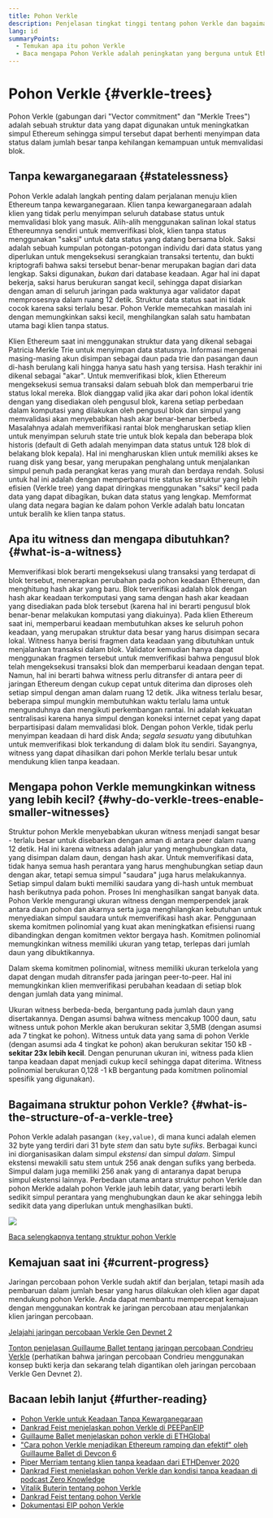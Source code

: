 ```yaml
---
title: Pohon Verkle
description: Penjelasan tingkat tinggi tentang pohon Verkle dan bagaimana pohon tersebut akan digunakan untuk meningkatkan Ethereum
lang: id
summaryPoints:
  - Temukan apa itu pohon Verkle
  - Baca mengapa Pohon Verkle adalah peningkatan yang berguna untuk Ethereum
---
```


# Pohon Verkle {#verkle-trees}

Pohon Verkle (gabungan dari "Vector commitment" dan "Merkle Trees") adalah sebuah struktur data yang dapat digunakan untuk meningkatkan simpul Ethereum sehingga simpul tersebut dapat berhenti menyimpan data status dalam jumlah besar tanpa kehilangan kemampuan untuk memvalidasi blok.

## Tanpa kewarganegaraan {#statelessness}

Pohon Verkle adalah langkah penting dalam perjalanan menuju klien Ethereum tanpa kewarganegaraan. Klien tanpa kewarganegaraan adalah klien yang tidak perlu menyimpan seluruh database status untuk memvalidasi blok yang masuk. Alih-alih menggunakan salinan lokal status Ethereumnya sendiri untuk memverifikasi blok, klien tanpa status menggunakan "saksi" untuk data status yang datang bersama blok. Saksi adalah sebuah kumpulan potongan-potongan individu dari data status yang diperlukan untuk mengeksekusi serangkaian transaksi tertentu, dan bukti kriptografi bahwa saksi tersebut benar-benar merupakan bagian dari data lengkap. Saksi digunakan, _bukan_ dari database keadaan. Agar hal ini dapat bekerja, saksi harus berukuran sangat kecil, sehingga dapat disiarkan dengan aman di seluruh jaringan pada waktunya agar validator dapat memprosesnya dalam ruang 12 detik. Struktur data status saat ini tidak cocok karena saksi terlalu besar. Pohon Verkle memecahkan masalah ini dengan memungkinkan saksi kecil, menghilangkan salah satu hambatan utama bagi klien tanpa status.

<ExpandableCard title="Mengapa kami menginginkan klien tanpa status?" eventCategory="/roadmap/verkle-trees" eventName="clicked why do we want stateless clients?">

Klien Ethereum saat ini menggunakan struktur data yang dikenal sebagai Patricia Merkle Trie untuk menyimpan data statusnya. Informasi mengenai masing-masing akun disimpan sebagai daun pada trie dan pasangan daun di-hash berulang kali hingga hanya satu hash yang tersisa. Hash terakhir ini dikenal sebagai "akar". Untuk memverifikasi blok, klien Ethereum mengeksekusi semua transaksi dalam sebuah blok dan memperbarui trie status lokal mereka. Blok dianggap valid jika akar dari pohon lokal identik dengan yang disediakan oleh pengusul blok, karena setiap perbedaan dalam komputasi yang dilakukan oleh pengusul blok dan simpul yang memvalidasi akan menyebabkan hash akar benar-benar berbeda. Masalahnya adalah memverifikasi rantai blok mengharuskan setiap klien untuk menyimpan seluruh state trie untuk blok kepala dan beberapa blok historis (default di Geth adalah menyimpan data status untuk 128 blok di belakang blok kepala). Hal ini mengharuskan klien untuk memiliki akses ke ruang disk yang besar, yang merupakan penghalang untuk menjalankan simpul penuh pada perangkat keras yang murah dan berdaya rendah. Solusi untuk hal ini adalah dengan memperbarui trie status ke struktur yang lebih efisien (Verkle tree) yang dapat diringkas menggunakan "saksi" kecil pada data yang dapat dibagikan, bukan data status yang lengkap. Memformat ulang data negara bagian ke dalam pohon Verkle adalah batu loncatan untuk beralih ke klien tanpa status.

</ExpandableCard>

## Apa itu witness dan mengapa dibutuhkan? {#what-is-a-witness}

Memverifikasi blok berarti mengeksekusi ulang transaksi yang terdapat di blok tersebut, menerapkan perubahan pada pohon keadaan Ethereum, dan menghitung hash akar yang baru. Blok terverifikasi adalah blok dengan hash akar keadaan terkomputasi yang sama dengan hash akar keadaan yang disediakan pada blok tersebut (karena hal ini berarti pengusul blok benar-benar melakukan komputasi yang diakuinya). Pada klien Ethereum saat ini, memperbarui keadaan membutuhkan akses ke seluruh pohon keadaan, yang merupakan struktur data besar yang harus disimpan secara lokal. Witness hanya berisi fragmen data keadaan yang dibutuhkan untuk menjalankan transaksi dalam blok. Validator kemudian hanya dapat menggunakan fragmen tersebut untuk memverifikasi bahwa pengusul blok telah mengeksekusi transaksi blok dan memperbarui keadaan dengan tepat. Namun, hal ini berarti bahwa witness perlu ditransfer di antara peer di jaringan Ethereum dengan cukup cepat untuk diterima dan diproses oleh setiap simpul dengan aman dalam ruang 12 detik. Jika witness terlalu besar, beberapa simpul mungkin membutuhkan waktu terlalu lama untuk mengunduhnya dan mengikuti perkembangan rantai. Ini adalah kekuatan sentralisasi karena hanya simpul dengan koneksi internet cepat yang dapat berpartisipasi dalam memvalidasi blok. Dengan pohon Verkle, tidak perlu menyimpan keadaan di hard disk Anda; _segala sesuatu_ yang dibutuhkan untuk memverifikasi blok terkandung di dalam blok itu sendiri. Sayangnya, witness yang dapat dihasilkan dari pohon Merkle terlalu besar untuk mendukung klien tanpa keadaan.

## Mengapa pohon Verkle memungkinkan witness yang lebih kecil? {#why-do-verkle-trees-enable-smaller-witnesses}

Struktur pohon Merkle menyebabkan ukuran witness menjadi sangat besar - terlalu besar untuk disebarkan dengan aman di antara peer dalam ruang 12 detik. Hal ini karena witness adalah jalur yang menghubungkan data, yang disimpan dalam daun, dengan hash akar. Untuk memverifikasi data, tidak hanya semua hash perantara yang harus menghubungkan setiap daun dengan akar, tetapi semua simpul "saudara" juga harus melakukannya. Setiap simpul dalam bukti memiliki saudara yang di-hash untuk membuat hash berikutnya pada pohon. Proses Ini menghasilkan sangat banyak data. Pohon Verkle mengurangi ukuran witness dengan memperpendek jarak antara daun pohon dan akarnya serta juga menghilangkan kebutuhan untuk menyediakan simpul saudara untuk memverifikasi hash akar. Penggunaan skema komitmen polinomial yang kuat akan meningkatkan efisiensi ruang dibandingkan dengan komitmen vektor bergaya hash. Komitmen polinomial memungkinkan witness memiliki ukuran yang tetap, terlepas dari jumlah daun yang dibuktikannya.

Dalam skema komitmen polinomial, witness memiliki ukuran terkelola yang dapat dengan mudah ditransfer pada jaringan peer-to-peer. Hal ini memungkinkan klien memverifikasi perubahan keadaan di setiap blok dengan jumlah data yang minimal.

<ExpandableCard title="Secara eksak, seberapa besarkah pengurangan ukuran witness yang dapat dilakukan oleh pohon Verkle?" eventCategory="/roadmap/verkle-trees" eventName="clicked exactly how much can Verkle trees reduce witness size?">

Ukuran witness berbeda-beda, bergantung pada jumlah daun yang disertakannya. Dengan asumsi bahwa witness mencakup 1000 daun, satu witness untuk pohon Merkle akan berukuran sekitar 3,5MB (dengan asumsi ada 7 tingkat ke pohon). Witness untuk data yang sama di pohon Verkle (dengan asumsi ada 4 tingkat ke pohon) akan berukuran sekitar 150 kB - **sekitar 23x lebih kecil**. Dengan penurunan ukuran ini, witness pada klien tanpa keadaan dapat menjadi cukup kecil sehingga dapat diterima. Witness polinomial berukuran 0,128 -1 kB bergantung pada komitmen polinomial spesifik yang digunakan).

</ExpandableCard>

## Bagaimana struktur pohon Verkle? {#what-is-the-structure-of-a-verkle-tree}

Pohon Verkle adalah pasangan `(key,value)`, di mana kunci adalah elemen 32 byte yang terdiri dari 31 byte _stem_ dan satu byte _sufiks_. Berbagai kunci ini diorganisasikan dalam simpul _ekstensi_ dan simpul _dalam_. Simpul ekstensi mewakili satu stem untuk 256 anak dengan sufiks yang berbeda. Simpul dalam juga memiliki 256 anak yang di antaranya dapat berupa simpul ekstensi lainnya. Perbedaan utama antara struktur pohon Verkle dan pohon Merkle adalah pohon Verkle jauh lebih datar, yang berarti lebih sedikit simpul perantara yang menghubungkan daun ke akar sehingga lebih sedikit data yang diperlukan untuk menghasilkan bukti.

![](./verkle.png)

[Baca selengkapnya tentang struktur pohon Verkle](https://blog.ethereum.org/2021/12/02/verkle-tree-structure)

## Kemajuan saat ini {#current-progress}

Jaringan percobaan pohon Verkle sudah aktif dan berjalan, tetapi masih ada pembaruan dalam jumlah besar yang harus dilakukan oleh klien agar dapat mendukung pohon Verkle. Anda dapat membantu mempercepat kemajuan dengan menggunakan kontrak ke jaringan percobaan atau menjalankan klien jaringan percobaan.

[Jelajahi jaringan percobaan Verkle Gen Devnet 2](https://verkle-gen-devnet-2.ethpandaops.io/)

[Tonton penjelasan Guillaume Ballet tentang jaringan percobaan Condrieu Verkle](https://www.youtube.com/watch?v=cPLHFBeC0Vg) (perhatikan bahwa jaringan percobaan Condrieu menggunakan konsep bukti kerja dan sekarang telah digantikan oleh jaringan percobaan Verkle Gen Devnet 2).

## Bacaan lebih lanjut {#further-reading}

- [Pohon Verkle untuk Keadaan Tanpa Kewarganegaraan](https://verkle.info/)
- [Dankrad Feist menjelaskan pohon Verkle di PEEPanEIP](https://www.youtube.com/watch?v=RGJOQHzg3UQ)
- [Guillaume Ballet menjelaskan pohon verkle di ETHGlobal](https://www.youtube.com/watch?v=f7bEtX3Z57o)
- ["Cara pohon Verkle menjadikan Ethereum ramping dan efektif" oleh Guillaume Ballet di Devcon 6](https://www.youtube.com/watch?v=Q7rStTKwuYs)
- [Piper Merriam tentang klien tanpa keadaan dari ETHDenver 2020](https://www.youtube.com/watch?v=0yiZJNciIJ4)
- [Dankrad Fiest menjelaskan pohon Verkle dan kondisi tanpa keadaan di podcast Zero Knowledge](https://zeroknowledge.fm/episode-202-stateless-ethereum-verkle-tries-with-dankrad-feist/)
- [Vitalik Buterin tentang pohon Verkle](https://vitalik.eth.limo/general/2021/06/18/verkle.html)
- [Dankrad Feist tentang pohon Verkle](https://dankradfeist.de/ethereum/2021/06/18/verkle-trie-for-eth1.html)
- [Dokumentasi EIP pohon Verkle](https://notes.ethereum.org/@vbuterin/verkle_tree_eip#Illustration)
